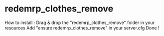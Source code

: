 # redemrp_clothes_remove

How to install :
Drag & drop the "redemrp_clothes_remove" folder in your resources
Add "ensure redemrp_clothes_remove" in your server.cfg
Done !
